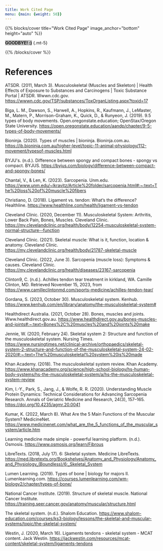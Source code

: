 ```yaml
---
title: Work Cited Page
menu: {main: {weight: 50}}
---
```

{{% blocks/cover title="Work Cited Page" image_anchor="bottom" height="auto" %}}

<span style="font-weight: bold; background: #00000040"><b>GOODBYE! :)</b></span>
{.mt-5}

{{% /blocks/cover %}}


# References

ATSDR. (2011, March 3). Musculoskeletal (Muscles and Skeleton) | Health Effects of Exposure
to Substances and Carcinogens | Toxic Substance Portal | 
ATSDR. Wwwn.cdc.gov.
https://wwwn.cdc.gov/TSP/substances/ToxOrganListing.aspx?toxid=17

Biga, L. M., Dawson, S., Harwell, A., Hopkins, R., Kaufmann, J., LeMaster, M., Matern, P.,
Morrison-Graham, K., Quick, D., & Runyeon, J. (2019). 9.5 types of body movements.
Open.oregonstate.education; OpenStax/Oregon State University.
https://open.oregonstate.education/aandp/chapter/9-5-types-of-body-movements/

Bioninja. (2020). Types of muscles | bioninja. Bioninja.com.au.
https://ib.bioninja.com.au/higher-level/topic-11-animal-physiology/112-movement/typesof-muscles.html

BYJU's. (n.d.). Difference between spongy and compact bones - spongy vs compact. BYJUS.
https://byjus.com/biology/difference-between-compact-and-spongy-bones/

Chantal, V., & Len, K. (2023). Sarcopenia. Unm.edu.
https://www.unm.edu/~lkravitz/Article%20folder/sarcopenia.html#:~:text=The%20loss%20of%20muscle%20fibers

Christiano, D. (2018). Ligament vs. tendon: What’s the difference? Healthline.
https://www.healthline.com/health/ligament-vs-tendon

Cleveland Clinic. (2020, December 11). Musculoskeletal System: Arthritis, Lower Back Pain,
Bones, Muscles. Cleveland Clinic.
https://my.clevelandclinic.org/health/body/12254-musculoskeletal-system-normal-structure--function

Cleveland Clinic. (2021). Skeletal muscle: What is it, function, location & anatomy. Cleveland
Clinic. https://my.clevelandclinic.org/health/body/21787-skeletal-muscle

Cleveland Clinic. (2022, June 3). Sarcopenia (muscle loss): Symptoms & causes. Cleveland
Clinic. https://my.clevelandclinic.org/health/diseases/23167-sarcopenia

Clinton9, C. (n.d.). Achilles tendon tear treatment in kirkland, WA. Camille Clinton, MD.
Retrieved November 15, 2023, from
https://www.camilleclintonmd.com/sports-medicine/achilles-tendon-tear/

Gordana, S. (2023, October 30). Musculoskeletal system. Kenhub.
https://www.kenhub.com/en/library/anatomy/the-musculoskeletal-system#

Healthdirect Australia. (2021, October 28). Bones, muscles and joints. Www.healthdirect.gov.au.
https://www.healthdirect.gov.au/bones-muscles-and-joints#:~:text=Bones%2C%20muscles%20and%20joints%20make

Jennie, W. (2020, February 24). Skeletal system 2: Structure and function of the musculoskeletal
system. Nursing Times.
https://www.nursingtimes.net/clinical-archive/orthopaedics/skeletal-system-2-structure-and-function-of-the-musculoskeletal-system-24-02-2020/#:~:text=The%20musculoskeletal%20system%20is%20made

Khan Academy. (2018). The musculoskeletal system review. Khan Academy.
https://www.khanacademy.org/science/high-school-biology/hs-human-body-systems/hs-the-musculoskeletal-system/a/hs-the-musculoskeletal-system-review

Kim, I.-Y., Park, S., Jang, J., & Wolfe, R. R. (2020). Understanding Muscle Protein Dynamics:
Technical Considerations for Advancing Sarcopenia Research. Annals of Geriatric
Medicine and Research, 24(3), 157–165. https://doi.org/10.4235/agmr.20.0041

Kumar, K. (2022, March 8). What Are the 5 Main Functions of the Muscular System?
MedicineNet.
https://www.medicinenet.com/what_are_the_5_functions_of_the_muscular_system/article.htm

Learning medicine made simple - powerful learning platform. (n.d.). Osmosis.
https://www.osmosis.org/learn/Fibrous

LibreTexts. (2018, July 17). 6: Skeletal system. Medicine LibreTexts.
https://med.libretexts.org/Bookshelves/Anatomy_and_Physiology/Anatomy_and_Physiology_(Boundless)/6:_Skeletal_System

Lumen Learning. (2019). Types of bone | biology for majors II. Lumenlearning.com.
https://courses.lumenlearning.com/wm-biology2/chapter/types-of-bone/

National Cancer Institute. (2019). Structure of skeletal muscle. National Cancer Institute.
https://training.seer.cancer.gov/anatomy/muscular/structure.html

The skeletal system. (n.d.). Shalom Education.
https://www.shalom-education.com/courses/ks3-biology/lessons/the-skeletal-and-muscular-systems/topic/the-skeletal-system/

Westin, J. (2020, March 16). Ligaments tendons - skeletal system - MCAT content. Jack Westin.
https://jackwestin.com/resources/mcat-content/skeletal-system/ligaments-tendons
